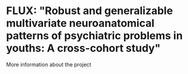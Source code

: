 # FLUX: "Robust and generalizable multivariate neuroanatomical patterns of psychiatric problems in youths: A cross-cohort study"
More information about the project
